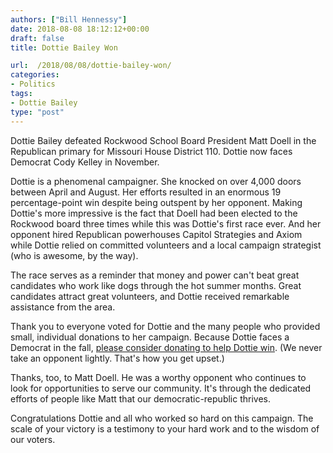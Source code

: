 ```yaml
---
authors: ["Bill Hennessy"]
date: 2018-08-08 18:12:12+00:00
draft: false
title: Dottie Bailey Won

url:  /2018/08/08/dottie-bailey-won/
categories:
- Politics
tags:
- Dottie Bailey
type: "post"
---
```


Dottie Bailey defeated Rockwood School Board President Matt Doell in the Republican primary for Missouri House District 110. Dottie now faces Democrat Cody Kelley in November.

Dottie is a phenomenal campaigner. She knocked on over 4,000 doors between April and August. Her efforts resulted in an enormous 19 percentage-point win despite being outspent by her opponent. Making Dottie's more impressive is the fact that Doell had been elected to the Rockwood board three times while this was Dottie's first race ever. And her opponent hired Republican powerhouses Capitol Strategies and Axiom while Dottie relied on committed volunteers and a local campaign strategist (who is awesome, by the way).

The race serves as a reminder that money and power can't beat great candidates who work like dogs through the hot summer months. Great candidates attract great volunteers, and Dottie received remarkable assistance from the area.

Thank you to everyone voted for Dottie and the many people who provided small, individual donations to her campaign. Because Dottie faces a Democrat in the fall, [please consider donating to help Dottie win](https://dottiebailey.com/donations/donate). (We never take an opponent lightly. That's how you get upset.)

Thanks, too, to Matt Doell. He was a worthy opponent who continues to look for opportunities to serve our community. It's through the dedicated efforts of people like Matt that our democratic-republic thrives.

Congratulations Dottie and all who worked so hard on this campaign. The scale of your victory is a testimony to your hard work and to the wisdom of our voters.


